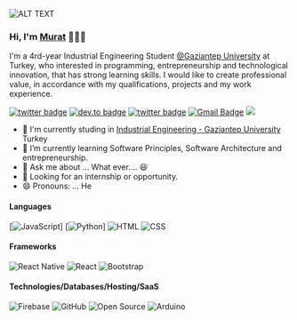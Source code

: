 ![ALT TEXT](https://media.giphy.com/media/vFKqnCdLPNOKc/giphy.gif)

### Hi, I'm <a href="https://muratseven.com.tr">Murat</a> 👋🏻‍💻

I'm a 4rd-year Industrial Engineering Student [@Gaziantep University](https://www.gantep.edu.tr/) at Turkey, who interested in programming, entrepreneurship and technological innovation, that has strong learning skills. I would like to create professional value, in accordance with my qualifications, projects and my work experience. <br/>

[![twitter badge](https://img.shields.io/badge/-@muratsvn7-%231FA1F1?style=flat&logo=twitter&logoColor=white)](https://twitter.com/Muratsvn7)
[![dev.to badge](https://img.shields.io/badge/-muratseven-%230177B5?style=flat&logo=linkedin)](https://www.linkedin.com/in/murat-seven/)
[![twitter badge](https://img.shields.io/badge/-@murat_sevenn-%23E4415F?style=flat&logo=instagram&logoColor=white)](https://www.instagram.com/murat_sevenn)
[![Gmail Badge](https://img.shields.io/badge/-Gmail-c14438?style=flat-square&logo=Gmail&logoColor=white&link=mailto:info@muratseven.com.tr)](mailto:info@muratseven.com.tr)
![](https://komarev.com/ghpvc/?username=aboelkassem&color=brightgreen&style=flat)

- :school: I'm currently studing in [Industrial Engineering - Gaziantep University](https://www.gantep.edu.tr/) Turkey
- 🌱 I’m currently learning Software Principles, Software Architecture and entrepreneurship.
- 💬 Ask me about ... What ever.... :laughing:
- 👯 Looking for an internship or opportunity.
- 😄 Pronouns: ... He

#### Languages
[![JavaScript](https://img.shields.io/badge/-JavaScript-fff?&logo=JavaScript&logoColor=ddc508)]
[![Python](https://img.shields.io/badge/python%20-%2314354C.svg?&style=for-the-badge&logo=python&logoColor=white)]
![HTML](https://img.shields.io/badge/-HTML-fff?&logo=HTML5)
![CSS](https://img.shields.io/badge/-CSS-fff?&logo=CSS3&logoColor=blue)

#### Frameworks
![React Native](https://img.shields.io/badge/react_native%20-%2320232a.svg?&style=for-the-badge&logo=react&logoColor=%2361DAFB)
![React](https://img.shields.io/badge/react%20-%2320232a.svg?&style=for-the-badge&logo=react&logoColor=%2361DAFB)
![Bootstrap](https://img.shields.io/badge/bootstrap%20-%23563D7C.svg?&style=for-the-badge&logo=bootstrap&logoColor=white)

#### Technologies/Databases/Hosting/SaaS
![Firebase](https://img.shields.io/badge/firebase%20-%23039BE5.svg?&style=for-the-badge&logo=firebase)
![GitHub](https://img.shields.io/badge/github%20-%23121011.svg?&style=for-the-badge&logo=github&logoColor=white)
![Open Source](https://img.shields.io/badge/-Open%20Source-fff?style=flat&logo=open-source-Initiative)
![Arduino](https://img.shields.io/badge/-Arduino-00979D?style=for-the-badge&logo=Arduino&logoColor=white)




